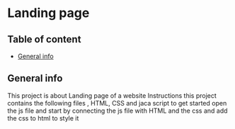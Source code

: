 # Landing page
## Table of content
* [General info](#general-info)
## General info
This project is about Landing page of a website
Instructions
this project contains the following files , HTML, CSS and jaca script
to get started open the js file and start by connecting the js file with HTML and the css and add the css to html to style it

